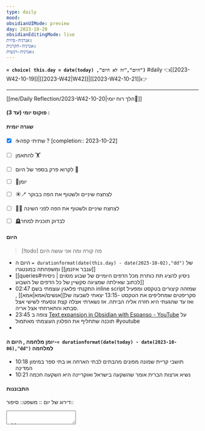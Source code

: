 ```yaml
---
type: daily
mood: 
obsidianUIMode: preview
day: 2023-10-20
obsidianEditingMode: live
אנרגיה-פיזית: 
אנרגיה-חקרנית: 
אנרגיה-רגשית:
---
```

**`= choice( this.day = date(today) ,"היום","זה לא היום")`** #daily 👈[[2023-W42-10-19]]|[[2023-W42|W42]]|[[2023-W42-10-21]]👉


<hr />

  [[me/Daily Reflection/2023-W42-10-20|הלך רוח יומי💭]]
  
#### פוקוס יומי (עד 3) :

#### שגרה יומית
- [x] ☕שתיתי קפה ?  [completion:: 2023-10-22]   
- [ ] להתאמן 🏋
- [ ] לקרוא פרק בספר של היום 📔
- [ ] 📕יומן
- [ ] ☀️🪥 לצחצח שיניים ולשטוף את הפה בבוקר
- [ ] 🌚🧼 לצחצח שיניים ולשטוף את הפה לפני השינה
- [ ] 🪦לבדוק תוכנית למחר
 
 
#### היום
> [!todo] מה קורה ומה אני עושה היום 
- היום ה  `= durationformat(date(this.day) - date(2023-10-02),"dd")` של [[ענבר איזנמן]] ומשפחתה במונטגרו   
- [[queries#ניסיון להציג תת כותרת מכל הדפים היומיים של שבוע מסוים | ניסיתי לכתוב  שאילתה שמציגה סקשיין של כל הדפים של השבוע]] 
-  02:47 התקנתי פלאגין עוצמתי בשם inline script שמזהה קיצורים בטקסט ומפעיל סקריפטים שמחליפים את הטקסט 
-13:15 יצאתי לשבעה של[[אנשים/אמא|אמא]] , ואז עד שהגעתי היא חזרה אליה הביתה. אז נשארתי אצלה קצת ונסעתי לשישי אצל סבתא  והתארחתי אצל אריה.  
- 23:45 צופה ב [Text expansion in Obsidian with Espanso - YouTube](https://www.youtube.com/watch?v=zoeQ5yNoXsY)  על תוכנה שתחליף את הפלגין העוצמתי מאתמול #youtube 
- 
#### יומן מלחמה , היום ה-`= durationformat(date(today) - date(2023-10-06),"dd")` למלחמה
- 10:18 תושבי קריית שמונה מפונים מהבתים לבתי הארחה או בתי ספר במימון המדינה
- 10:21 נשיא ארצות הברית אומר שהשקעה בישראל ואוקריינה היא השקעה חכמה


#### התבוננות 
דירוג של יום :: 
משפט:: 
סיפור:: 

<textarea />


![[2023-W42-10-20#^db804b]]
![[2023-W42-10-19#^508197]]


  [[Obsidian md notation]]

